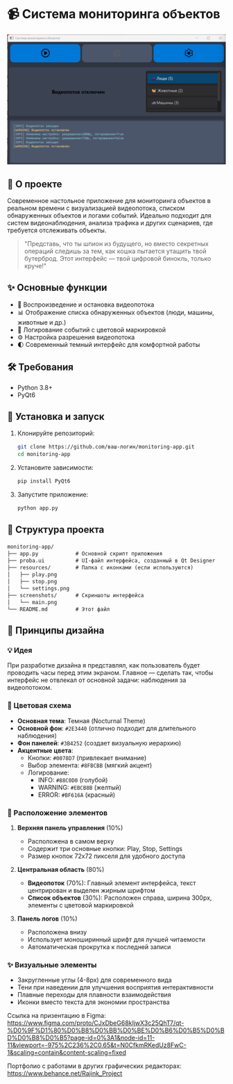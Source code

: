 # 📹 Система мониторинга объектов

![Интерфейс приложения](screenshots/main.png)

## 🌟 О проекте
Современное настольное приложение для мониторинга объектов в реальном времени с визуализацией видеопотока, списком обнаруженных объектов и логами событий. Идеально подходит для систем видеонаблюдения, анализа трафика и других сценариев, где требуется отслеживать объекты.

> "Представь, что ты шпион из будущего, но вместо секретных операций следишь за тем, как кошка пытается утащить твой бутерброд. Этот интерфейс — твой цифровой бинокль, только круче!"

## ✨ Основные функции

- 🎥 Воспроизведение и остановка видеопотока
- 📊 Отображение списка обнаруженных объектов (люди, машины, животные и др.)
- 📝 Логирование событий с цветовой маркировкой
- ⚙️ Настройка разрешения видеопотока
- 🌓 Современный темный интерфейс для комфортной работы

## 🛠 Требования

- Python 3.8+
- PyQt6

## 🚀 Установка и запуск

1. Клонируйте репозиторий:
   ```bash
   git clone https://github.com/ваш-логин/monitoring-app.git
   cd monitoring-app
   ```

2. Установите зависимости:
   ```bash
   pip install PyQt6
   ```

3. Запустите приложение:
   ```bash
   python app.py
   ```

## 📂 Структура проекта

```
monitoring-app/
├── app.py            # Основной скрипт приложения
├── proba.ui          # UI-файл интерфейса, созданный в Qt Designer
├── resources/        # Папка с иконками (если используются)
│   ├── play.png
│   ├── stop.png
│   └── settings.png
├── screenshots/      # Скриншоты интерфейса
│   └── main.png
└── README.md         # Этот файл
```

## 🎨 Принципы дизайна

### 💡 Идея
При разработке дизайна я представлял, как пользователь будет проводить часы перед этим экраном. Главное — сделать так, чтобы интерфейс не отвлекал от основной задачи: наблюдения за видеопотоком.

### 🌈 Цветовая схема
- **Основная тема**: Темная (Nocturnal Theme)
- **Основной фон**: `#2E3440` (отлично подходит для длительного наблюдения)
- **Фон панелей**: `#3B4252` (создает визуальную иерархию)
- **Акцентные цвета**:
  - Кнопки: `#0078D7` (привлекает внимание)
  - Выбор элемента: `#8FBCBB` (мягкий акцент)
  - Логирование: 
    - INFO: `#88C0D0` (голубой)
    - WARNING: `#EBCB8B` (желтый)
    - ERROR: `#BF616A` (красный)

### 📐 Расположение элементов

1. **Верхняя панель управления** (10%)
   - Расположена в самом верху
   - Содержит три основные кнопки: Play, Stop, Settings
   - Размер кнопок 72x72 пикселя для удобного доступа

2. **Центральная область** (80%)
   - **Видеопоток** (70%): Главный элемент интерфейса, текст центрирован и выделен жирным шрифтом
   - **Список объектов** (30%): Расположен справа, ширина 300px, элементы с цветовой маркировкой

3. **Панель логов** (10%)
   - Расположена внизу
   - Использует моноширинный шрифт для лучшей читаемости
   - Автоматическая прокрутка к последней записи

### ✨ Визуальные элементы
- Закругленные углы (4-8px) для современного вида
- Тени при наведении для улучшения восприятия интерактивности
- Плавные переходы для плавности взаимодействия
- Иконки вместо текста для экономии пространства

Ссылка на призентацию в Figma:
https://www.figma.com/proto/CJxDbeG68kIjwX3c25QhT7/qt-%D0%9F%D1%80%D0%B8%D0%BB%D0%BE%D0%B6%D0%B5%D0%BD%D0%B8%D0%B5?page-id=0%3A1&node-id=11-11&viewport=-975%2C236%2C0.65&t=N0CfkmRKedUz8FwC-1&scaling=contain&content-scaling=fixed

Портфолио с работами в других графических редакторах:
https://www.behance.net/Rajink_Project
